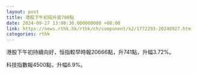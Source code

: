 ```yaml
---
layout: post
title: 港股下午初段升逾700點
date: 2024-09-27 13:08:36.000000000 +08:00
link: https://news.rthk.hk/rthk/ch/component/k2/1772293-20240927.htm
categories: rthk
---
```


港股下午初持續向好，恒指較早時報20666點，升741點，升幅3.72%。

科技指數報4500點，升幅6.9%。
